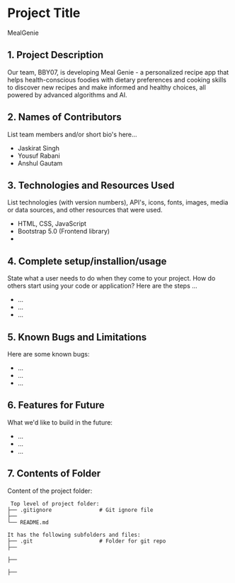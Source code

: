 # Project Title
MealGenie

## 1. Project Description
Our team, BBY07, is developing Meal Genie - a personalized recipe app that helps health-conscious foodies with dietary preferences and cooking skills to discover new recipes and make informed and healthy choices, all powered by advanced algorithms and AI. 

## 2. Names of Contributors
List team members and/or short bio's here... 
* Jaskirat Singh
* Yousuf Rabani
* Anshul Gautam
	
## 3. Technologies and Resources Used
List technologies (with version numbers), API's, icons, fonts, images, media or data sources, and other resources that were used.
* HTML, CSS, JavaScript
* Bootstrap 5.0 (Frontend library)
* 

## 4. Complete setup/installion/usage
State what a user needs to do when they come to your project.  How do others start using your code or application?
Here are the steps ...
* ...
* ...
* ...

## 5. Known Bugs and Limitations
Here are some known bugs:
* ...
* ...
* ...

## 6. Features for Future
What we'd like to build in the future:
* ...
* ...
* ...
	
## 7. Contents of Folder
Content of the project folder:

```
 Top level of project folder: 
├── .gitignore               # Git ignore file
├── 
└── README.md

It has the following subfolders and files:
├── .git                     # Folder for git repo
├── 
   
├── 
   
├── 
    



```
